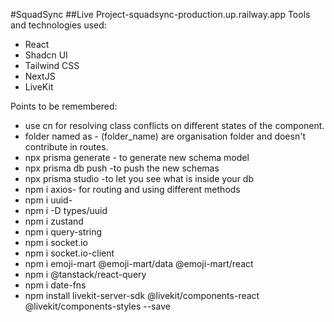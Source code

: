 #SquadSync
##Live Project-squadsync-production.up.railway.app
Tools and technologies used:

- React
- Shadcn UI
- Tailwind CSS
- NextJS
- LiveKit

Points to be remembered:

- use cn for resolving class conflicts on different states of the component.
- folder named as - (folder_name) are organisation folder and doesn't contribute in routes.
- npx prisma generate - to generate new schema model
- npx prisma db push -to push the new schemas
- npx prisma studio -to let you see what is inside your db
- npm i axios- for routing and using different methods
- npm i uuid-
- npm i -D types/uuid
- npm i zustand
- npm i query-string
- npm i socket.io
- npm i socket.io-client
- npm i emoji-mart @emoji-mart/data @emoji-mart/react
- npm i @tanstack/react-query
- npm i date-fns
- npm install livekit-server-sdk @livekit/components-react @livekit/components-styles --save
